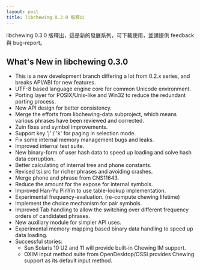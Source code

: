 ```yaml
---
layout: post
title: libchewing 0.3.0 版釋出
---
```

libchewing 0.3.0 版釋出，這是新的發展系列，可下載使用，並請提供 feedback 與 bug-report。

What's New in libchewing 0.3.0
----------------------------------------------------------
* This is a new development branch differing a lot from 0.2.x series, and breaks API/ABI for new features.
* UTF-8 based language engine core for common Unicode environment.
* Porting layer for POSIX/Unix-like and Win32 to reduce the redundant porting process.
* New API design for better consistency.
* Merge the efforts from libchewing-data subproject, which means various phrases have been reviewed and corrected.
* Zuin fixes and symbol improvements.
* Support key 'j' / 'k' for paging in selection mode.
* Fix some internal memory management bugs and leaks.
* Improved internal test suite.
* New binary-form of user hash data to speed up loading and solve hash data corruption.
* Better calculating of internal tree and phone constants.
* Revised tsi.src for richer phrases and avoiding crashes.
* Merge phone and phrase from CNS11643.
* Reduce the amount for the expose for internal symbols.
* Improved Han-Yu PinYin to use table-lookup implementation.
* Experimental frequency-evaluation. (re-compute chewing lifetime)
* Implement the choice mechanism for pair symbols.
* Improved Tab handling to allow the switching over different frequency orders of candidated phrases.
* New auxiliary module for simpler API uses.
* Experimental memory-mapping based binary data handling to speed up data loading.
* Successful stories:
    - Sun Solaris 10 U2 and 11 will provide built-in Chewing IM support.
    - OXIM input method suite from OpenDesktop/OSSI provides Chewing support as its default input method.
